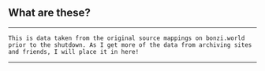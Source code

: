 ## What are these?

<hr>

```
This is data taken from the original source mappings on bonzi.world prior to the shutdown. As I get more of the data from archiving sites and friends, I will place it in here!
```

<hr>